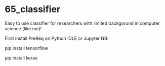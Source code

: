# 65_classifier
Easy to use classifier for researchers with limited backgorund in computer science (like me)!


First install PreReq on Python IDLE or Jupyter NB:

pip install tensorflow

pip install keras
